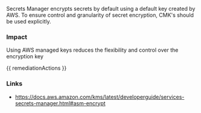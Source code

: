 
Secrets Manager encrypts secrets by default using a default key created by AWS. To ensure control and granularity of secret encryption, CMK's should be used explicitly.

### Impact
Using AWS managed keys reduces the flexibility and control over the encryption key

<!-- DO NOT CHANGE -->
{{ remediationActions }}

### Links
- https://docs.aws.amazon.com/kms/latest/developerguide/services-secrets-manager.html#asm-encrypt
        